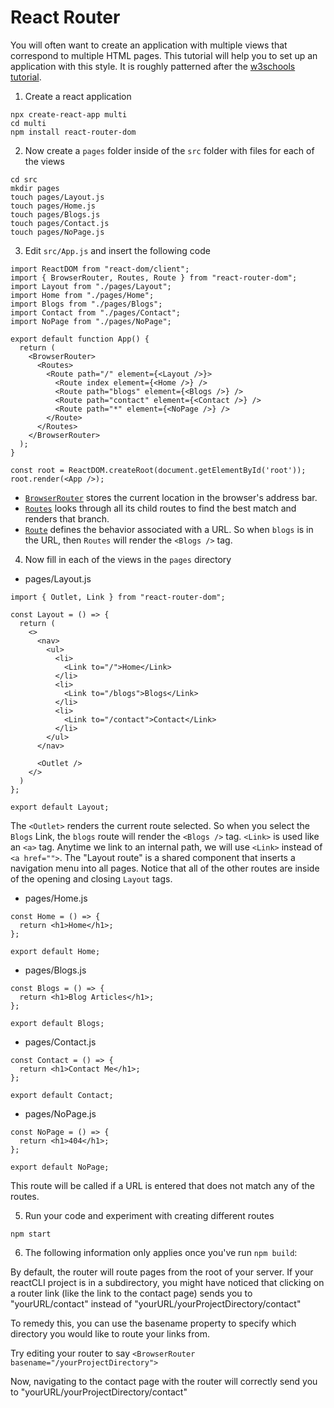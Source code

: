 # React Router
You will often want to create an application with multiple views that correspond to multiple HTML pages.  This tutorial will help you to set up an application with this style.  It is roughly patterned after the [w3schools tutorial](https://www.w3schools.com/react/react_router.asp).

1. Create a react application
```
npx create-react-app multi
cd multi
npm install react-router-dom
```
2. Now create a ```pages``` folder inside of the ```src``` folder with files for each of the views
```
cd src
mkdir pages
touch pages/Layout.js
touch pages/Home.js
touch pages/Blogs.js
touch pages/Contact.js
touch pages/NoPage.js
```
3. Edit ```src/App.js``` and insert the following code
```
import ReactDOM from "react-dom/client";
import { BrowserRouter, Routes, Route } from "react-router-dom";
import Layout from "./pages/Layout";
import Home from "./pages/Home";
import Blogs from "./pages/Blogs";
import Contact from "./pages/Contact";
import NoPage from "./pages/NoPage";

export default function App() {
  return (
    <BrowserRouter>
      <Routes>
        <Route path="/" element={<Layout />}>
          <Route index element={<Home />} />
          <Route path="blogs" element={<Blogs />} />
          <Route path="contact" element={<Contact />} />
          <Route path="*" element={<NoPage />} />
        </Route>
      </Routes>
    </BrowserRouter>
  );
}

const root = ReactDOM.createRoot(document.getElementById('root'));
root.render(<App />);
```
* [```BrowserRouter```](https://reactrouter.com/en/main/router-components/browser-router) stores the current location in the browser's address bar.
* [```Routes```](https://reactrouter.com/en/main/components/routes) looks through all its child routes to find the best match and renders that branch.
* [```Route```](https://reactrouter.com/en/main/route/route) defines the behavior associated with a URL.  So when ```blogs``` is in the URL, then ```Routes``` will render the ```<Blogs />``` tag.
4. Now fill in each of the views in the ```pages``` directory
* pages/Layout.js
```
import { Outlet, Link } from "react-router-dom";

const Layout = () => {
  return (
    <>
      <nav>
        <ul>
          <li>
            <Link to="/">Home</Link>
          </li>
          <li>
            <Link to="/blogs">Blogs</Link>
          </li>
          <li>
            <Link to="/contact">Contact</Link>
          </li>
        </ul>
      </nav>

      <Outlet />
    </>
  )
};

export default Layout;
```
The ```<Outlet>``` renders the current route selected.  So when you select the ```Blogs``` Link, the ```blogs``` route will render the ```<Blogs />``` tag.
```<Link>``` is used like an ```<a>``` tag.  Anytime we link to an internal path, we will use ```<Link>``` instead of ```<a href="">```.
The "Layout route" is a shared component that inserts a navigation menu into all pages.  Notice that all of the other routes are inside of the opening and closing ```Layout``` tags.
* pages/Home.js
```
const Home = () => {
  return <h1>Home</h1>;
};

export default Home;
```
* pages/Blogs.js
```
const Blogs = () => {
  return <h1>Blog Articles</h1>;
};

export default Blogs;
```
* pages/Contact.js
```
const Contact = () => {
  return <h1>Contact Me</h1>;
};

export default Contact;
```
* pages/NoPage.js
```
const NoPage = () => {
  return <h1>404</h1>;
};

export default NoPage;
```
This route will be called if a URL is entered that does not match any of the routes.

5. Run your code and experiment with creating different routes
```
npm start
```

6. The following information only applies once you've run  `npm build`:

By default, the router will route pages from the root of your server. If your reactCLI project is in a subdirectory, you might have noticed that clicking on a router link (like the link to the contact page) sends you to "yourURL/contact" instead of "yourURL/yourProjectDirectory/contact"
 
To remedy this, you can use the basename property to specify which directory you would like to route your links from.
 
Try editing your router to say `<BrowserRouter basename="/yourProjectDirectory">`
 
Now, navigating to the contact page with the router will correctly send you to "yourURL/yourProjectDirectory/contact"
